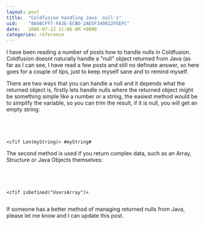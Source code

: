 ```yaml
---
layout: post
title:  "Coldfusion handling Java  null's"
uid:	"8A98CFF7-FA3E-ECBD-2AE5F349812FEEFC"
date:   2006-07-12 11:06 AM +0000
categories: reference
---
```

I have been reading a number of posts how to handle nulls in Coldfusion. Coldfusion doesnt naturally handle a "null" object returned from Java (as far as I can see, I have read a few posts and still no definate answer, so here goes for a couple of tips, just to keep myself sane and to remind myself.

There are two ways that you can handle a null and it depends what the returned object is, firstly lets handle nulls where the returned object might be something simple like a number or a string, the easiest method would be to simplify the variable, so you can trim the result, if it is null, you will get an empty string:

<code>
<cfset myString = CreateObject("java", "com.some.Class").init().getName()>

<cfif Len(myString)>
#myString#
</cfif>
</code>

The second method is used if you  return complex data, such as an Array, Structure or Java Objects themselves:

<code>
<cfset UsersArray = CreateObject("java", "com.some.Class").init().getUsers()>

<cfif isDefined("UsersArray")>
<cfdump var="#UsersArray#">
</cfif>
</code>


If someone has a better method of managing returned nulls from Java, please let me know and I can update this post.